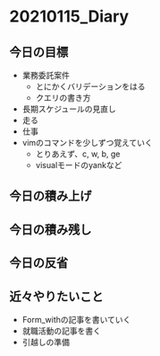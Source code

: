 # 20210115_Diary

## 今日の目標

- 業務委託案件
  - とにかくバリデーションをはる
  - クエリの書き方
- 長期スケジュールの見直し
- 走る
- 仕事
- vimのコマンドを少しずつ覚えていく
  - とりあえず、c, w, b, ge
  - visualモードのyankなど

## 今日の積み上げ

## 今日の積み残し

## 今日の反省

## 近々やりたいこと

- Form_withの記事を書いていく
- 就職活動の記事を書く
- 引越しの準備
